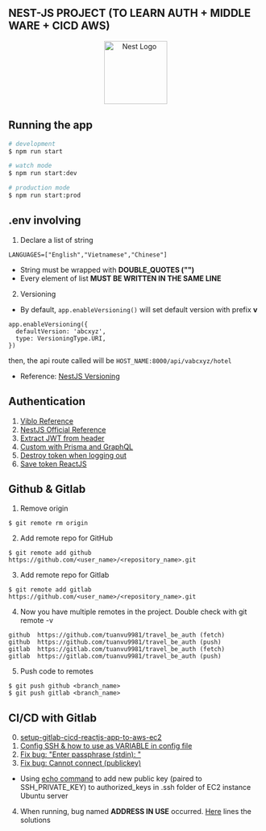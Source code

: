 ## NEST-JS PROJECT (TO LEARN AUTH + MIDDLE WARE + CICD AWS)

<p align="center">
  <img src="https://nestjs.com/img/logo-small.svg" width="125" alt="Nest Logo" />
</p>


## Running the app
```bash
# development
$ npm run start

# watch mode
$ npm run start:dev

# production mode
$ npm run start:prod
```

## .env involving
1. Declare a list of string
```
LANGUAGES=["English","Vietnamese","Chinese"]
```
- String must be wrapped with **DOUBLE_QUOTES ("")**
- Every element of list **MUST BE WRITTEN IN THE SAME LINE**

2. Versioning
- By default, ```app.enableVersioning()``` will set default version with prefix **v**
```
app.enableVersioning({
  defaultVersion: 'abcxyz',
  type: VersioningType.URI,
})
```
then, the api route called will be ```HOST_NAME:8000/api/vabcxyz/hotel```
- Reference: [NestJS Versioning](https://docs.nestjs.com/techniques/versioning)

## Authentication
1. [Viblo Reference](https://viblo.asia/p/xac-thuc-nguoi-dung-trong-nestjs-su-dung-passport-jwt-924lJB7blPM)
2. [NestJS Official Reference](https://docs.nestjs.com/security/authentication#implementing-passport-local)
3. [Extract JWT from header](https://stackoverflow.com/questions/57833669/how-to-get-jwt-token-from-headers-in-controller)
4. [Custom with Prisma and GraphQL](https://github.com/vladwulf/nestjs-jwts/blob/main/src/prisma/prisma.service.ts)
5. [Destroy token when logging out](https://stackoverflow.com/questions/37959945/how-to-destroy-jwt-tokens-on-logout)
6. [Save token ReactJS](https://stackoverflow.com/questions/48983708/where-to-store-access-token-in-react-js)

## Github & Gitlab
1. Remove origin
```
$ git remote rm origin
```
2. Add remote repo for GitHub
```
$ git remote add github https://github.com/<user_name>/<repository_name>.git
```
3. Add remote repo for Gitlab
```
$ git remote add gitlab https://github.com/<user_name>/<repository_name>.git
```
4. Now you have multiple remotes in the project. Double check with git remote -v
```
github	https://github.com/tuanvu9981/travel_be_auth (fetch)
github	https://github.com/tuanvu9981/travel_be_auth (push)
gitlab	https://gitlab.com/tuanvu9981/travel_be_auth (fetch)
gitlab	https://gitlab.com/tuanvu9981/travel_be_auth (push)
```
5. Push code to remotes
```
$ git push github <branch_name>
$ git push gitlab <branch_name>
```

## CI/CD with Gitlab
0. [setup-gitlab-cicd-reactjs-app-to-aws-ec2](https://viblo.asia/p/setup-gitlab-cicd-reactjs-app-len-aws-ec2-6J3ZgRPqKmB)
1. [Config SSH & how to use as VARIABLE in config file](https://docs.gitlab.com/ee/ci/ssh_keys/)
2. [Fix bug: "Enter passphrase (stdin): "](https://techsparx.com/software-development/gitlab-ci-enter-passphrase.html)
3. [Fix bug: Cannot connect (publickey)](https://docs.gitlab.com/ee/ci/ssh_keys/?fbclid=IwAR39kBFl0Cma4ha_iioHgjO_p5SDwpFPKUIHEduI0i0FtAdzQee7C7Z6upU)
  - Using [echo command](https://www.cyberciti.biz/faq/linux-append-text-to-end-of-file/) to add new public key (paired to SSH_PRIVATE_KEY) to authorized_keys in .ssh folder of EC2 instance Ubuntu server
4. When running, bug named **ADDRESS IN USE** occurred. [Here](https://stackoverflow.com/questions/4075287/node-express-eaddrinuse-address-already-in-use-kill-server) lines the solutions